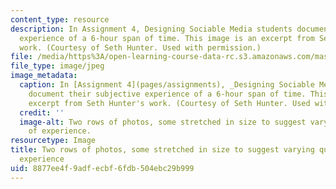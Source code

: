 ```yaml
---
content_type: resource
description: In Assignment 4, Designing Sociable Media students document their subjective
  experience of a 6-hour span of time. This image is an excerpt from Seth Hunter's
  work. (Courtesy of Seth Hunter. Used with permission.)
file: /media/https%3A/open-learning-course-data-rc.s3.amazonaws.com/mas-961-special-topics-designing-sociable-media-spring-2008/8877ee4f9adfecbf6fdb504ebc29b999_mas-961s08.jpg
file_type: image/jpeg
image_metadata:
  caption: In [Assignment 4](pages/assignments), _Designing Sociable Media_ students
    document their subjective experience of a 6-hour span of time. This image is an
    excerpt from Seth Hunter's work. (Courtesy of Seth Hunter. Used with permission.)
  credit: ''
  image-alt: Two rows of photos, some stretched in size to suggest varying qualities
    of experience.
resourcetype: Image
title: Two rows of photos, some stretched in size to suggest varying qualities of
  experience
uid: 8877ee4f-9adf-ecbf-6fdb-504ebc29b999
---
```

